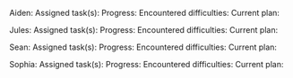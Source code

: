 Aiden:
  Assigned task(s):
  Progress:
  Encountered difficulties:
  Current plan:
  
Jules:
  Assigned task(s):
  Progress:
  Encountered difficulties:
  Current plan:

Sean:
  Assigned task(s):
  Progress:
  Encountered difficulties:
  Current plan:
  
Sophia:
  Assigned task(s):
  Progress:
  Encountered difficulties:
  Current plan:
